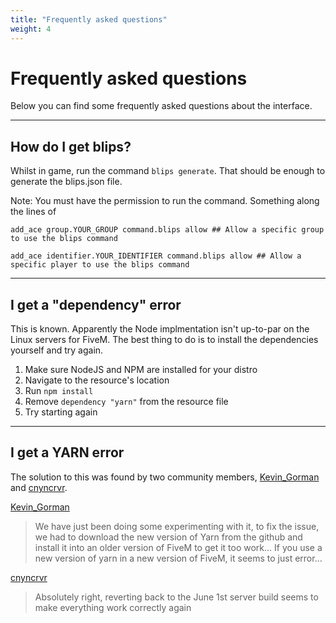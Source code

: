 ```yaml
---
title: "Frequently asked questions"
weight: 4
---
```

# Frequently asked questions

Below you can find some frequently asked questions about the interface.

---

## How do I get blips?

Whilst in game, run the command `blips generate`.
That should be enough to generate the blips.json file.

Note: You must have the permission to run the command.
Something along the lines of

```
add_ace group.YOUR_GROUP command.blips allow ## Allow a specific group to use the blips command

add_ace identifier.YOUR_IDENTIFIER command.blips allow ## Allow a specific player to use the blips command
```

---

## I get a "dependency" error

This is known. Apparently the Node implmentation isn't up-to-par on the Linux servers for FiveM.
The best thing to do is to install the dependencies yourself and try again.

1. Make sure NodeJS and NPM are installed for your distro 
2. Navigate to the resource's location 
3. Run `npm install`
4. Remove `dependency "yarn"` from the resource file
5. Try starting again

---

## I get a YARN error

The solution to this was found by two community members, [Kevin_Gorman](https://forum.fivem.net/u/Kevin_Gorman) and [cnyncrvr](https://forum.fivem.net/u/cnyncrvr).

[Kevin_Gorman](https://forum.fivem.net/t/release-livemap/49901/811?u=havoc)

> We have just been doing some experimenting with it, to fix the issue, we had to download the new version of Yarn from the github and install it into an older version of FiveM to get it too work… If you use a new version of yarn in a new version of FiveM, it seems to just error…

[cnyncrvr](https://forum.fivem.net/t/release-livemap/49901/812?u=havoc)

> Absolutely right, reverting back to the June 1st server build seems to make everything work correctly again


